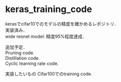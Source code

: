 # keras_training_code

kerasでcifar10でのモデルの精度を確かめるレポジトリ．  
実装済み．  
 wide resnet model: 精度95%程度達成．  
 

追加予定．  
Pruning code.  
Distillation code.  
Cyclic learning rate code.  

実装したいもの
Cifar100でのtraining code.  
